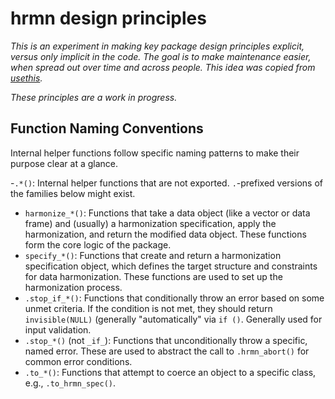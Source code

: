 # hrmn design principles

*This is an experiment in making key package design principles explicit, versus only implicit in the code. The goal is to make maintenance easier, when spread out over time and across people. This idea was copied from [usethis](https://github.com/r-lib/usethis/blob/main/principles.md).*

*These principles are a work in progress.*

## Function Naming Conventions

Internal helper functions follow specific naming patterns to make their purpose
clear at a glance.

-`.*()`: Internal helper functions that are not exported. `.`-prefixed versions of the families below might exist.
- `harmonize_*()`: Functions that take a data object (like a vector or data frame) and (usually) a harmonization specification, apply the harmonization, and return the modified data object. These functions form the core logic of the package.
- `specify_*()`: Functions that create and return a harmonization specification object, which defines the target structure and constraints for data harmonization. These functions are used to set up the harmonization process.
- `.stop_if_*()`: Functions that conditionally throw an error based on some unmet criteria. If the condition is not met, they should return `invisible(NULL)` (generally "automatically" via `if ()`. Generally used for input validation.
- `.stop_*()` (not `_if_`): Functions that unconditionally throw a specific, named error. These are used to abstract the call to `.hrmn_abort()` for common error conditions.
- `.to_*()`: Functions that attempt to coerce an object to a specific class, e.g., `.to_hrmn_spec()`.
